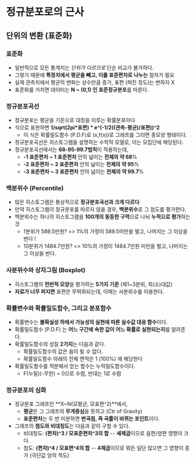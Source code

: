 # 정규분포로의 근사
## 단위의 변환 (표준화)
### 표준화
* 일반적으로 모든 통계치는 *단위가 다르므로* 단순 비교가 불가하다.
* 그렇기 때문에 **특정치에서 평균을 빼고, 이를 표준편차로 나누는** 절차가 필요
* 실제 관측치에서 평균의 변화는 상수만큼 증가, 표편 (퍼진 정도)는 변하지 X
* 표준화를 거치면 데이터는 **N ~ (0,1) 인 표준정규분포**를 따른다.

### 정규분포곡선
* 정규분포는 평균을 기준으로 대칭을 이루는 확률분포이다
* 식으로 표현하면 __1/sqrt(2pi*표편) * e^(-1/2((관측-평균)/표편))^2__
    * 이 식은 확률밀도함수 (P.D.F)로 (x,f(x))로 그래프를 그리면 종모양 형태이다.
* 정규분포곡선은 히스토그램을 설명하는 수학적 모델로, 이는 모집단에 해당된다.
* 정규분포곡선에서는 **68-95-99.7법칙**이 적용하는데,
    * **-1 표준편차 ~ 1 표준편차** 안의 넓이는 **전체의 약 68**%
    * **-2 표준편차 ~ 2 표준편차** 안의 넓이는 **전체의 약 95**%
    * **-3 표준편차 ~ 3 표준편차** 안의 넓이는 **전체의 약 99.7**%

### 백분위수 (Percentile)
* 많은 히스토그램은 통상적으로 **정규분포곡선과 크게 다르다**.
* 만약 히스토그램이 정규분포를 따르지 않을 경우, **백분위수**로 그 첨도를 평가한다.
* 백분위수는 하나의 히스토그램을 **100개의 동등한 구역**으로 나눠 **누적으로 평가**하는 것
    * 1분위가 589.5만원? => 1%의 가정이 589.5미만을 벌고, 나머지는 그 이상을 번다 !
    * 10분위가 1484.7만원? => 10%의 가정이 1484.7만원 미만을 벌고, 나머지는 그 이상을 번다.
  
### 사분위수와 상자그림 (Boxplot)
* 히스토그램의 **전반적 모양**을 평가하는 **5가지 기준** (제1~3분위, 최(소)대값)
* **자료가 너무 퍼지면** 표편은 무력화되는데, 이때는 사분위수를 이용한다.

### 확률변수와 확률밀도함수, 그리고 분포함수
* 확률변수는 **불확실성 하에서 가능성의 실현에 따른 실수값 대응 함수**이다.
* 확률밀도함수 (P.D.F) 는 **어느 구간에 속한 값이 어느 확률로 실현되는지**를 알려준다.
* 확률밀도함수의 성질 **2가지**는 다음과 같다.
    * 확률밀도함수의 값은 음이 될 수 없다.
    * 확률밀도함수 아래의 전체 면적은 1 (100%) 에 해당한다
* 확률밀도함수를 적분해서 얻는 함수는 누적밀도함수이다.
    * F(누밀)(-무한) = 0으로 수렴, 반대는 1로 수렴

### 정규분포의 심화
* 정규분포 그래프인 **X~N(모평균, 모표편^2)**에서,
    * **평균**은 그 그래프의 **무게중심**을 뜻하고 (Ctr of Gravity)
    * **표준편차**는 두 번 미분하면 **변곡점, 즉 곡률이 바뀌는 포인트**이다.
* 그래프의 **첨도와 비대칭도**는 다음과 같이 구할 수 있다.
    * 비대칭도: **(편차)^3 / 모표준편차^3의 합** -- **세제곱**이므로 음편/양편 영향이 크다.
    * 첨도: **(편차)^4 / 모표편^4의 합** -- **4제곱**이므로 뭐든 일단 많으면 그 영향이 증가 (극단값 양의 척도)

